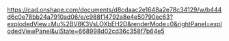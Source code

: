https://cad.onshape.com/documents/d8cdaac2e1648a2e78c34129/w/b444d6c0e78bb24a7910ad06/e/c988f14792a8e4e50790ec63?explodedView=Mu%2BV8K3VsLOXbEH2D&renderMode=0&rightPanel=explodedViewPanel&uiState=668998d02cd36c358f7b64e5
